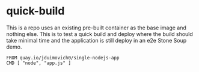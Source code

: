 # quick-build

This is a repo uses an existing pre-built container as the base image and nothing else.
This is to test a quick build and deploy where the build should take minimal time and the application is still deploy in an e2e Stone Soup demo. 

```
FROM quay.io/jduimovich0/single-nodejs-app 
CMD [ "node", "app.js" ]
```
